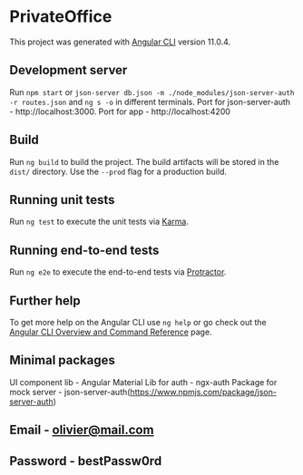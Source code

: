 # PrivateOffice

This project was generated with [Angular CLI](https://github.com/angular/angular-cli) version 11.0.4.

## Development server

Run `npm start` or `json-server db.json -m ./node_modules/json-server-auth -r routes.json` and `ng s -o` in different terminals. Port for json-server-auth - http://localhost:3000. Port for app - http://localhost:4200

## Build

Run `ng build` to build the project. The build artifacts will be stored in the `dist/` directory. Use the `--prod` flag for a production build.

## Running unit tests

Run `ng test` to execute the unit tests via [Karma](https://karma-runner.github.io).

## Running end-to-end tests

Run `ng e2e` to execute the end-to-end tests via [Protractor](http://www.protractortest.org/).

## Further help

To get more help on the Angular CLI use `ng help` or go check out the [Angular CLI Overview and Command Reference](https://angular.io/cli) page.

## Minimal packages
UI component lib - Angular Material
Lib for auth - ngx-auth
Package for mock server - json-server-auth(https://www.npmjs.com/package/json-server-auth)

## Email - olivier@mail.com
## Password - bestPassw0rd

